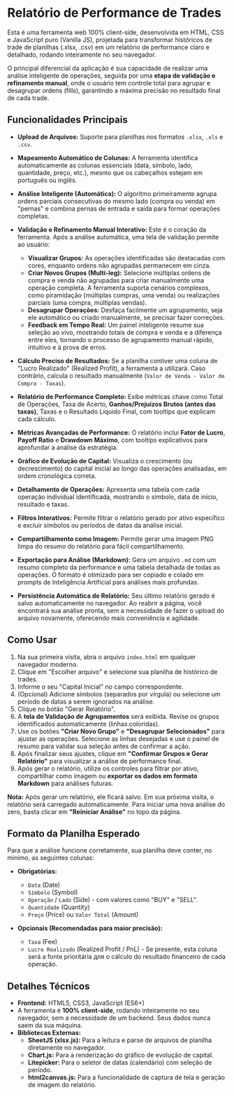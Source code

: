 # Relatório de Performance de Trades

Esta é uma ferramenta web 100% client-side, desenvolvida em HTML, CSS e JavaScript puro (Vanilla JS), projetada para transformar históricos de trade de planilhas (.xlsx, .csv) em um relatório de performance claro e detalhado, rodando inteiramente no seu navegador.

O principal diferencial da aplicação é sua capacidade de realizar uma análise inteligente de operações, seguida por uma **etapa de validação e refinamento manual**, onde o usuário tem controle total para agrupar e desagrupar ordens (fills), garantindo a máxima precisão no resultado final de cada trade.

## Funcionalidades Principais

-   **Upload de Arquivos:** Suporte para planilhas nos formatos `.xlsx`, `.xls` e `.csv`.
-   **Mapeamento Automático de Colunas:** A ferramenta identifica automaticamente as colunas essenciais (data, símbolo, lado, quantidade, preço, etc.), mesmo que os cabeçalhos estejam em português ou inglês.
-   **Análise Inteligente (Automática):** O algoritmo primeiramente agrupa ordens parciais consecutivas do mesmo lado (compra ou venda) em "pernas" e combina pernas de entrada e saída para formar operações completas.

-   **Validação e Refinamento Manual Interativo:** Este é o coração da ferramenta. Após a análise automática, uma tela de validação permite ao usuário:
    -   **Visualizar Grupos:** As operações identificadas são destacadas com cores, enquanto ordens não agrupadas permanecem em cinza.
    -   **Criar Novos Grupos (Multi-leg):** Selecione múltiplas ordens de compra e venda não agrupadas para criar manualmente uma operação completa. A ferramenta suporta cenários complexos, como piramidação (múltiplas compras, uma venda) ou realizações parciais (uma compra, múltiplas vendas).
    -   **Desagrupar Operações:** Desfaça facilmente um agrupamento, seja ele automático ou criado manualmente, se precisar fazer correções.
    -   **Feedback em Tempo Real:** Um painel inteligente resume sua seleção ao vivo, mostrando totais de compra e venda e a diferença entre eles, tornando o processo de agrupamento manual rápido, intuitivo e à prova de erros.

-   **Cálculo Preciso de Resultados:** Se a planilha contiver uma coluna de "Lucro Realizado" (Realized Profit), a ferramenta a utilizará. Caso contrário, calcula o resultado manualmente (`Valor de Venda - Valor de Compra - Taxas`).

-   **Relatório de Performance Completo:** Exibe métricas chave como Total de Operações, Taxa de Acerto, **Ganhos/Prejuízos Brutos (antes das taxas)**, Taxas e o Resultado Líquido Final, com tooltips que explicam cada cálculo.
-   **Métricas Avançadas de Performance:** O relatório inclui **Fator de Lucro**, **Payoff Ratio** e **Drawdown Máximo**, com tooltips explicativos para aprofundar a análise da estratégia.
-   **Gráfico de Evolução de Capital:** Visualiza o crescimento (ou decrescimento) do capital inicial ao longo das operações analisadas, em ordem cronológica correta.
-   **Detalhamento de Operações:** Apresenta uma tabela com cada operação individual identificada, mostrando o símbolo, data de início, resultado e taxas.
-   **Filtros Interativos:** Permite filtrar o relatório gerado por ativo específico e excluir símbolos ou períodos de datas da análise inicial.
-   **Compartilhamento como Imagem:** Permite gerar uma imagem PNG limpa do resumo do relatório para fácil compartilhamento.
-   **Exportação para Análise (Markdown):** Gera um arquivo `.md` com um resumo completo da performance e uma tabela detalhada de todas as operações. O formato é otimizado para ser copiado e colado em prompts de Inteligência Artificial para análises mais profundas.
-   **Persistência Automática de Relatório:** Seu último relatório gerado é salvo automaticamente no navegador. Ao reabrir a página, você encontrará sua análise pronta, sem a necessidade de fazer o upload do arquivo novamente, oferecendo mais conveniência e agilidade.

## Como Usar

1.  Na sua primeira visita, abra o arquivo `index.html` em qualquer navegador moderno.
2.  Clique em "Escolher arquivo" e selecione sua planilha de histórico de trades.
3.  Informe o seu "Capital Inicial" no campo correspondente.
4.  (Opcional) Adicione símbolos (separados por vírgula) ou selecione um período de datas a serem ignorados na análise.
5.  Clique no botão "Gerar Relatório".
6.  A **tela de Validação de Agrupamentos** será exibida. Revise os grupos identificados automaticamente (linhas coloridas).
7.  Use os botões **"Criar Novo Grupo"** e **"Desagrupar Selecionados"** para ajustar as operações. Selecione as linhas desejadas e use o painel de resumo para validar sua seleção antes de confirmar a ação.
8.  Após finalizar seus ajustes, clique em **"Confirmar Grupos e Gerar Relatório"** para visualizar a análise de performance final.
9.  Após gerar o relatório, utilize os controles para filtrar por ativo, compartilhar como imagem ou **exportar os dados em formato Markdown** para análises futuras.

**Nota:** Após gerar um relatório, ele ficará salvo. Em sua próxima visita, o relatório será carregado automaticamente. Para iniciar uma nova análise do zero, basta clicar em **"Reiniciar Análise"** no topo da página.

## Formato da Planilha Esperado

Para que a análise funcione corretamente, sua planilha deve conter, no mínimo, as seguintes colunas:

-   **Obrigatórias:**
    -   `Data` (Date)
    -   `Símbolo` (Symbol)
    -   `Operação` / `Lado` (Side) - com valores como "BUY" e "SELL".
    -   `Quantidade` (Quantity)
    -   `Preço` (Price) ou `Valor Total` (Amount)

-   **Opcionais (Recomendadas para maior precisão):**
    -   `Taxa` (Fee)
    -   `Lucro Realizado` (Realized Profit / PnL) - Se presente, esta coluna será a fonte prioritária для o cálculo do resultado financeiro de cada operação.

## Detalhes Técnicos

-   **Frontend:** HTML5, CSS3, JavaScript (ES6+)
-   A ferramenta é **100% client-side**, rodando inteiramente no seu navegador, sem a necessidade de um backend. Seus dados nunca saem da sua máquina.
-   **Bibliotecas Externas:**
    -   **SheetJS (xlsx.js):** Para a leitura e parse de arquivos de planilha diretamente no navegador.
    -   **Chart.js:** Para a renderização do gráfico de evolução de capital.
    -   **Litepicker:** Para o seletor de datas (calendário) com seleção de período.
    -   **html2canvas.js:** Para a funcionalidade de captura de tela e geração de imagem do relatório.
